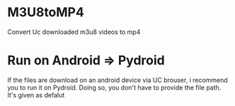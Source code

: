 # M3U8toMP4
Convert Uc downloaded m3u8 videos to mp4

# Run on Android => Pydroid
If the files are download on an android device via UC brouser, i recommend you to run it on Pydroid.
Doing so, you don't have to provide the file path. It's given as defalut
